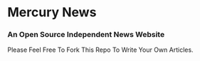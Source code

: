 # Mercury News
### An Open Source Independent News Website
Please Feel Free To Fork This Repo To Write Your Own Articles.